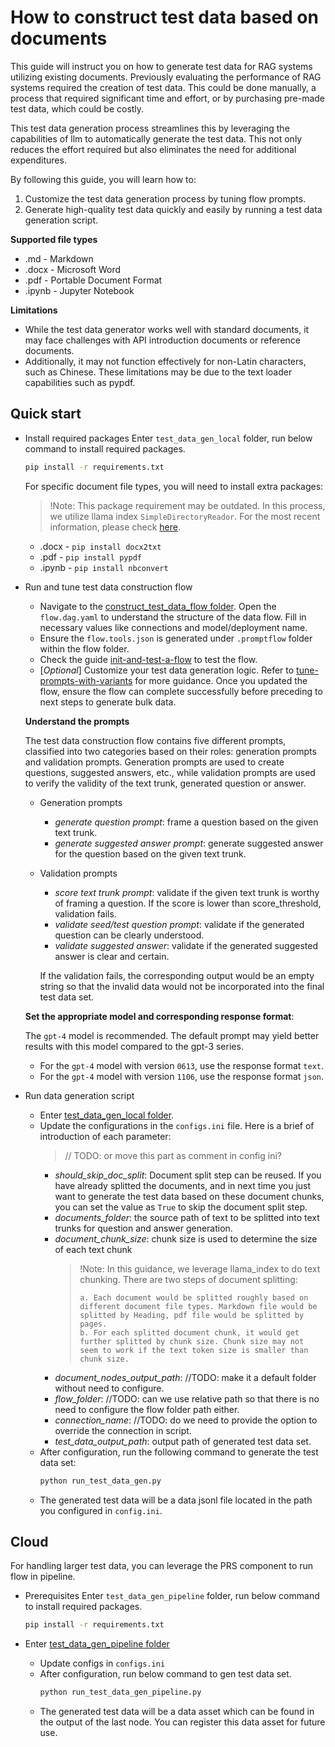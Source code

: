 # How to construct test data based on documents
This guide will instruct you on how to generate test data for RAG systems utilizing existing documents.
Previously evaluating the performance of RAG systems required the creation of test data. This could be done manually, a process that required significant time and effort, or by purchasing pre-made test data, which could be costly.

This test data generation process streamlines this by leveraging the capabilities of llm to automatically generate the test data. This not only reduces the effort required but also eliminates the need for additional expenditures.

By following this guide, you will learn how to:
1. Customize the test data generation process by tuning flow prompts.
2. Generate high-quality test data quickly and easily by running a test data generation script.

**Supported file types**
- .md - Markdown
- .docx - Microsoft Word
- .pdf - Portable Document Format
- .ipynb - Jupyter Notebook

**Limitations**

- While the test data generator works well with standard documents, it may face challenges with API introduction documents or reference documents.
- Additionally, it may not function effectively for non-Latin characters, such as Chinese. These limitations may be due to the text loader capabilities such as pypdf.

## Quick start
- Install required packages
Enter `test_data_gen_local` folder, run below command to install required packages.
  ```bash
  pip install -r requirements.txt
  ```

  For specific document file types, you will need to install extra packages:
  > !Note: This package requirement may be outdated. In this process, we utilize llama index `SimpleDirectoryReador`. For the most recent information, please check [here](https://docs.llamaindex.ai/en/stable/examples/data_connectors/simple_directory_reader.html).
  - .docx - `pip install docx2txt`
  - .pdf - `pip install pypdf`
  - .ipynb - `pip install nbconvert`

- Run and tune test data construction flow
  - Navigate to the [construct_test_data_flow folder](../../examples/test_data_gen/construct_test_data_flow/). Open the `flow.dag.yaml` to understand the structure of the data flow. Fill in necessary values like connections and model/deployment name.
  - Ensure the `flow.tools.json` is generated under `.promptflow` folder within the flow folder.
  - Check the guide [init-and-test-a-flow](https://microsoft.github.io/promptflow/how-to-guides/init-and-test-a-flow.html) to test the flow.
  - [*Optional*] Customize your test data generation logic. Refer to [tune-prompts-with-variants](https://microsoft.github.io/promptflow/how-to-guides/tune-prompts-with-variants.html) for more guidance. Once you updated the flow, ensure the flow can complete successfully before preceding to next steps to generate bulk data.
  
  **Understand the prompts**
  
  The test data construction flow contains five different prompts, classified into two categories based on their roles: generation prompts and validation prompts. Generation prompts are used to create questions, suggested answers, etc., while validation prompts are used to verify the validity of the text trunk, generated question or answer.
  - Generation prompts
    - *generate question prompt*: frame a question based on the given text trunk.
    - *generate suggested answer prompt*: generate suggested answer for the question based on the given text trunk.
  - Validation prompts
    - *score text trunk prompt*: validate if the given text trunk is worthy of framing a question. If the score is lower than score_threshold, validation fails.
    - *validate seed/test question prompt*: validate if the generated question can be clearly understood.
    - *validate suggested answer*: validate if the generated suggested answer is clear and certain.

    If the validation fails, the corresponding output would be an empty string so that the invalid data would not be incorporated into the final test data set.
  
  **Set the appropriate model and corresponding response format**:
  
  The `gpt-4` model is recommended. The default prompt may yield better results with this model compared to the gpt-3 series.
  - For the `gpt-4` model with version `0613`, use the response format `text`.
  - For the `gpt-4` model with version `1106`, use the response format `json`.

- Run data generation script
    - Enter [test_data_gen_local folder](../../examples/test_data_gen/test_data_gen_local).
    - Update the configurations in the `configs.ini` file. Here is a brief of introduction of each parameter:
      > // TODO: or move this part as comment in config ini?
      - *should_skip_doc_split*: Document split step can be reused. If you have already splitted the documents, and in next time you just want to generate the test data based on these document chunks, you can set the value as `True` to skip the document split step.
      - *documents_folder*: the source path of text to be splitted into text trunks for question and answer generation.
      - *document_chunk_size*: chunk size is used to determine the size of each text chunk
        > !Note: In this guidance, we leverage llama_index to do text chunking. There are two steps of document splitting:
        >
        >     a. Each document would be splitted roughly based on different document file types. Markdown file would be splitted by Heading, pdf file would be splitted by pages.
        >     b. For each splitted document chunk, it would get further splitted by chunk size. Chunk size may not seem to work if the text token size is smaller than chunk size.
      - *document_nodes_output_path*: //TODO: make it a default folder without need to configure.
      - *flow_folder*: //TODO: can we use relative path so that there is no need to configure the flow folder path either.
      - *connection_name*: //TODO: do we need to provide the option to override the connection in script.
      - *test_data_output_path*: output path of generated test data set.
    - After configuration, run the following command to generate the test data set:
      ```bash
      python run_test_data_gen.py
      ```
    - The generated test data will be a data jsonl file located in the path you configured in `config.ini`.


## Cloud
For handling larger test data, you can leverage the PRS component to run flow in pipeline.
- Prerequisites
  Enter `test_data_gen_pipeline` folder, run below command to install required packages.
  ```bash
  pip install -r requirements.txt
  ```

- Enter [test_data_gen_pipeline folder](../../examples/test_data_gen/test_data_gen_pipeline)
    - Update configs in `configs.ini`
    - After configuration, run below command to gen test data set.
      ```bash
      python run_test_data_gen_pipeline.py
      ```
    - The generated test data will be a data asset which can be found in the output of the last node. You can register this data asset for future use.

